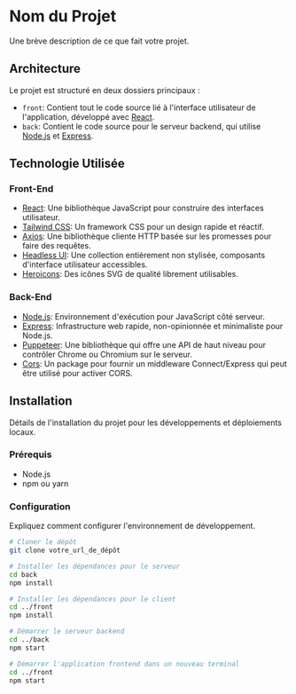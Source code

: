 # Nom du Projet

Une brève description de ce que fait votre projet.

## Architecture

Le projet est structuré en deux dossiers principaux :

- `front`: Contient tout le code source lié à l'interface utilisateur de l'application, développé avec [React](https://reactjs.org/).
- `back`: Contient le code source pour le serveur backend, qui utilise [Node.js](https://nodejs.org/) et [Express](https://expressjs.com/).

## Technologie Utilisée

### Front-End

- [React](https://reactjs.org/): Une bibliothèque JavaScript pour construire des interfaces utilisateur.
- [Tailwind CSS](https://tailwindcss.com/): Un framework CSS pour un design rapide et réactif.
- [Axios](https://github.com/axios/axios): Une bibliothèque cliente HTTP basée sur les promesses pour faire des requêtes.
- [Headless UI](https://headlessui.dev/): Une collection entièrement non stylisée, composants d'interface utilisateur accessibles.
- [Heroicons](https://heroicons.com/): Des icônes SVG de qualité librement utilisables.

### Back-End

- [Node.js](https://nodejs.org/): Environnement d'exécution pour JavaScript côté serveur.
- [Express](https://expressjs.com/): Infrastructure web rapide, non-opinionnée et minimaliste pour Node.js.
- [Puppeteer](https://pptr.dev/): Une bibliothèque qui offre une API de haut niveau pour contrôler Chrome ou Chromium sur le serveur.
- [Cors](https://www.npmjs.com/package/cors): Un package pour fournir un middleware Connect/Express qui peut être utilisé pour activer CORS.

## Installation

Détails de l'installation du projet pour les développements et déploiements locaux.

### Prérequis

- Node.js
- npm ou yarn

### Configuration

Expliquez comment configurer l'environnement de développement.

```bash
# Cloner le dépôt
git clone votre_url_de_dépôt

# Installer les dépendances pour le serveur
cd back
npm install

# Installer les dépendances pour le client
cd ../front
npm install

# Démarrer le serveur backend
cd ../back
npm start

# Démarrer l'application frontend dans un nouveau terminal
cd ../front
npm start
